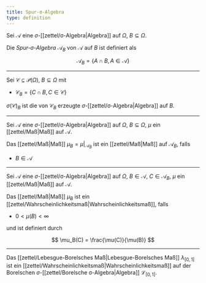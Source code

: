 ```yaml
---
title: Spur-σ-Algebra
type: definition
---
```


Sei $\mathcal{A}$ eine $\sigma$-[[zettel/σ-Algebra|Algebra]] auf $\Omega$, $B \subseteq \Omega$.

Die *Spur-$\sigma$-Algebra* $\mathcal{A}_B$ von $\mathcal{A}$ auf $B$ ist definiert als

$$
	\mathcal{A}_B = \{ A \cap B, A \in \mathcal{A} \}
$$

---

Sei $\mathcal{C} \subseteq \mathcal{P}(\Omega)$, $B \subseteq \Omega$ mit
- $\mathcal{C}_B = \{ C \cap B, C \in \mathcal{C} \}$

$\sigma(\mathcal{C})_B$ ist die von $\mathcal{C}_B$ erzeugte $\sigma$-[[zettel/σ-Algebra|Algebra]] auf $B$.

---

Sei $\mathcal{A}$ eine $\sigma$-[[zettel/σ-Algebra|Algebra]] auf $\Omega$, $B \subseteq \Omega$, $\mu$ ein [[zettel/Maß|Maß]] auf $\mathcal{A}$.

Das [[zettel/Maß|Maß]] $\mu_B = \mu|_{\mathcal{A}_B}$ ist ein [[zettel/Maß|Maß]] auf $\mathcal{A}_B$, falls
- $B \in \mathcal{A}$

---

Sei $\mathcal{A}$ eine $\sigma$-[[zettel/σ-Algebra|Algebra]] auf $\Omega$, $B \in \mathcal{A}$, $C \in \mathcal{A}_B$, $\mu$ ein [[zettel/Maß|Maß]] auf $\mathcal{A}$.

Das [[zettel/Maß|Maß]] $\mu_B$ ist ein [[zettel/Wahrscheinlichkeitsmaß|Wahrscheinlichkeitsmaß]], falls
- $0 \lt \mu(B) \lt \infty$

und ist definiert durch

$$
	\mu_B(C) = \frac{\mu(C)}{\mu(B)}
$$

---

Das [[zettel/Lebesgue-Borelsches Maß|Lebesgue-Borelsches Maß]] $\lambda_{[0, 1]}$ ist ein [[zettel/Wahrscheinlichkeitsmaß|Wahrscheinlichkeitsmaß]] auf der Borelschen $\sigma$-[[zettel/Borelsche σ-Algebra|Algebra]] $\mathcal{L}_{[0, 1]}$.